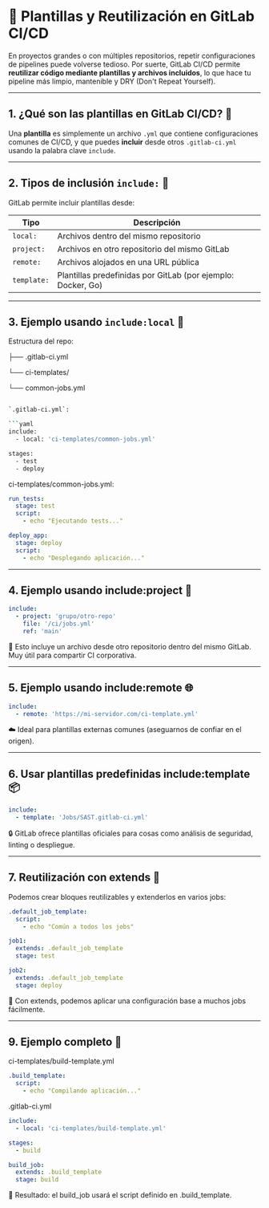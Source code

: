# 🧩 Plantillas y Reutilización en GitLab CI/CD

En proyectos grandes o con múltiples repositorios, repetir configuraciones de pipelines puede volverse tedioso. Por suerte, GitLab CI/CD permite **reutilizar código mediante plantillas y archivos incluidos**, lo que hace tu pipeline más limpio, mantenible y DRY (Don't Repeat Yourself).

---

## 1. ¿Qué son las plantillas en GitLab CI/CD? 📄

Una **plantilla** es simplemente un archivo `.yml` que contiene configuraciones comunes de CI/CD, y que puedes **incluir** desde otros `.gitlab-ci.yml` usando la palabra clave `include`.

---

## 2. Tipos de inclusión `include:` 🔗

GitLab permite incluir plantillas desde:

| Tipo                  | Descripción                                                  |
|-----------------------|--------------------------------------------------------------|
| `local:`              | Archivos dentro del mismo repositorio                        |
| `project:`            | Archivos en otro repositorio del mismo GitLab               |
| `remote:`             | Archivos alojados en una URL pública                         |
| `template:`           | Plantillas predefinidas por GitLab (por ejemplo: Docker, Go) |

---

## 3. Ejemplo usando `include:local` 📁

Estructura del repo:

├── .gitlab-ci.yml

└── ci-templates/

└── common-jobs.yml

```bash

`.gitlab-ci.yml`:

```yaml
include:
  - local: 'ci-templates/common-jobs.yml'

stages:
  - test
  - deploy
```

ci-templates/common-jobs.yml:
```yaml
run_tests:
  stage: test
  script:
    - echo "Ejecutando tests..."

deploy_app:
  stage: deploy
  script:
    - echo "Desplegando aplicación..."
```
---

## 4. Ejemplo usando include:project 🚀

```yaml
include:
  - project: 'grupo/otro-repo'
    file: '/ci/jobs.yml'
    ref: 'main'
```
📌 Esto incluye un archivo desde otro repositorio dentro del mismo GitLab. Muy útil para compartir CI corporativa.

---

## 5. Ejemplo usando include:remote 🌐

```yaml
include:
  - remote: 'https://mi-servidor.com/ci-template.yml'
```
☁️ Ideal para plantillas externas comunes (aseguarnos de confiar en el origen).

---

## 6. Usar plantillas predefinidas include:template 📦

```yaml
include:
  - template: 'Jobs/SAST.gitlab-ci.yml'
```
🔒 GitLab ofrece plantillas oficiales para cosas como análisis de seguridad, linting o despliegue.

---

## 7. Reutilización con extends 🧬
Podemos crear bloques reutilizables y extenderlos en varios jobs:
```yaml
.default_job_template:
  script:
    - echo "Común a todos los jobs"

job1:
  extends: .default_job_template
  stage: test

job2:
  extends: .default_job_template
  stage: deploy
```
🚀 Con extends, podemos aplicar una configuración base a muchos jobs fácilmente.

---

## 9. Ejemplo completo 🧪

ci-templates/build-template.yml

```yaml
.build_template:
  script:
    - echo "Compilando aplicación..."
```

.gitlab-ci.yml

```yaml
include:
  - local: 'ci-templates/build-template.yml'

stages:
  - build

build_job:
  extends: .build_template
  stage: build
```
🎯 Resultado: el build_job usará el script definido en .build_template.



